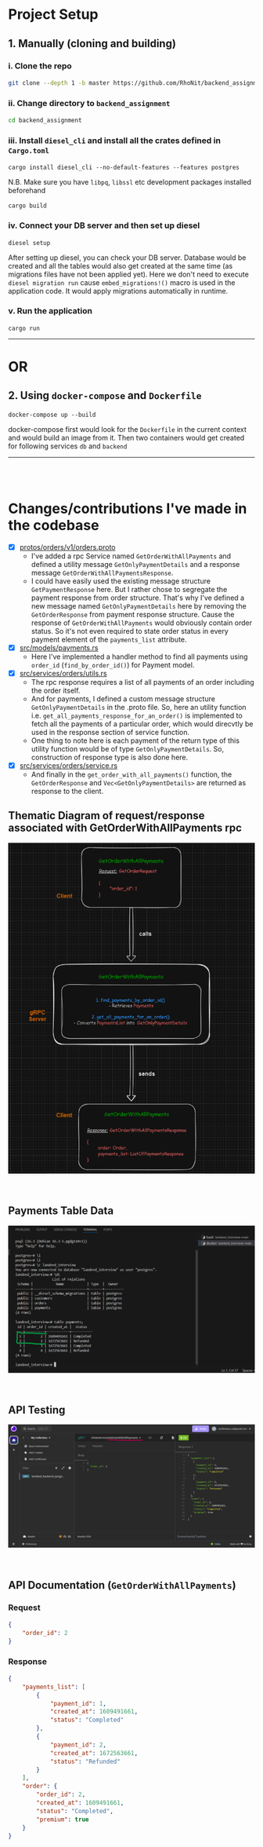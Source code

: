 # Project Setup
## 1. Manually (cloning and building)
### i. Clone the repo
```bash
git clone --depth 1 -b master https://github.com/RhoNit/backend_assignment.git
```

### ii. Change directory to `backend_assignment`
```bash
cd backend_assignment
```

### iii. Install `diesel_cli` and install all the crates defined in `Cargo.toml`
```cargo
cargo install diesel_cli --no-default-features --features postgres 
```
N.B. Make sure you have `libpq`, `libssl` etc development packages installed beforehand
```cargo
cargo build
```

### iv. Connect your DB server and then set up diesel
```
diesel setup
```
After setting up diesel, you can check your DB server. Database would be created and all the tables would also get created at the same time (as migrations files have not been applied yet).
Here we don't need to execute `diesel migration run` cause `embed_migrations!()` macro is used in the application code. It would apply migrations automatically in runtime.

### v. Run the application
```
cargo run
```

<hr>

# OR

## 2. Using `docker-compose` and `Dockerfile`
```
docker-compose up --build
```
docker-compose first would look for the `Dockerfile` in the current context and would build an image from it. Then two containers would get created for following services `db` and `backend`

<hr>
<br>
<br>

# Changes/contributions I've made in the codebase
- [x] [protos/orders/v1/orders.proto](protos/orders/v1/orders.proto)
  - I've added a rpc Service named `GetOrderWithAllPayments` and defined a utility message `GetOnlyPaymentDetails` and a response message `GetOrderWithAllPaymentsResponse`.
  - I could have easily used the existing message structure `GetPaymentResponse` here. But I rather chose to segregate the payment response from order structure. That's why I've defined a new message named `GetOnlyPaymentDetails` here by removing the `GetOrderResponse` from payment response structure. Cause the response of `GetOrderWithAllPayments` would obviously contain order status. So it's not even required to state order status in every payment element of the `payments_list` attribute.
- [x] [src/models/payments.rs](src/models/payments.rs)
  - Here I've implemented a handler method to find all payments using `order_id` (`find_by_order_id()`) for Payment model.
- [x] [src/services/orders/utils.rs](src/services/orders/utils.rs)
  - The rpc response requires a list of all payments of an order including the order itself.
  - And for payments, I defined a custom message structure `GetOnlyPaymentDetails` in the .proto file. So, here an utility function i.e. `get_all_payments_response_for_an_order()` is implemented to fetch all the payments of a particular order, which would direcvtly be used in the response section of service function.
  - One thing to note here is each payment of the return type of this utility function would be of type `GetOnlyPaymentDetails`. So, construction of response type is also done here.
- [x] [src/services/orders/service.rs](src/services/orders/service.rs)
  - And finally in the `get_order_with_all_payments()` function, the `GetOrderResponse` and `Vec<GetOnlyPaymentDetails>` are returned as response to the client.

## Thematic Diagram of request/response associated with GetOrderWithAllPayments rpc

![diagram](screenshots/thematic-diagram.png)

<br>

## Payments Table Data
![payments-table-data](screenshots/payments_table.png)

<br>

## API Testing
![request/response](screenshots/api_testing.png)

<br>

## API Documentation (`GetOrderWithAllPayments`)
### Request
```json
{
	"order_id": 2
}
```

### Response
```json
{
	"payments_list": [
		{
			"payment_id": 1,
			"created_at": 1609491661,
			"status": "Completed"
		},
		{
			"payment_id": 2,
			"created_at": 1672563661,
			"status": "Refunded"
		}
	],
	"order": {
		"order_id": 2,
		"created_at": 1609491661,
		"status": "Completed",
		"premium": true
	}
}
```
